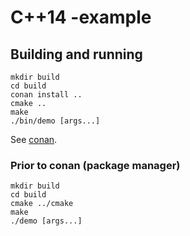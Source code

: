 # C++14 -example

## Building and running

```shell
mkdir build
cd build
conan install ..
cmake ..
make
./bin/demo [args...]
```

See [conan].

[conan]: https://docs.conan.io/en/latest/installation.html

### Prior to conan (package manager)

```shell
mkdir build
cd build
cmake ../cmake
make
./demo [args...]
```
